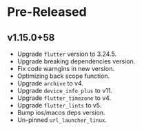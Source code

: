 <!--
Title: Pre-Released or Released: v1.2.3+xx
-->

# Pre-Released

## v1.15.0+58

- Upgrade `flutter` version to 3.24.5.
- Upgrade breaking dependencies version.
- Fix code warngins in new version.
- Optimizing back scope function.
- Upgrade `archive` to v4.
- Upgrade `device_info_plus` to v11.
- Upgrade `flutter_timezone` to v4.
- Upgrade `flutter_lints` to v5.
- Bump ios/macos deps version.
- Un-pinned `url_launcher_linux`.
